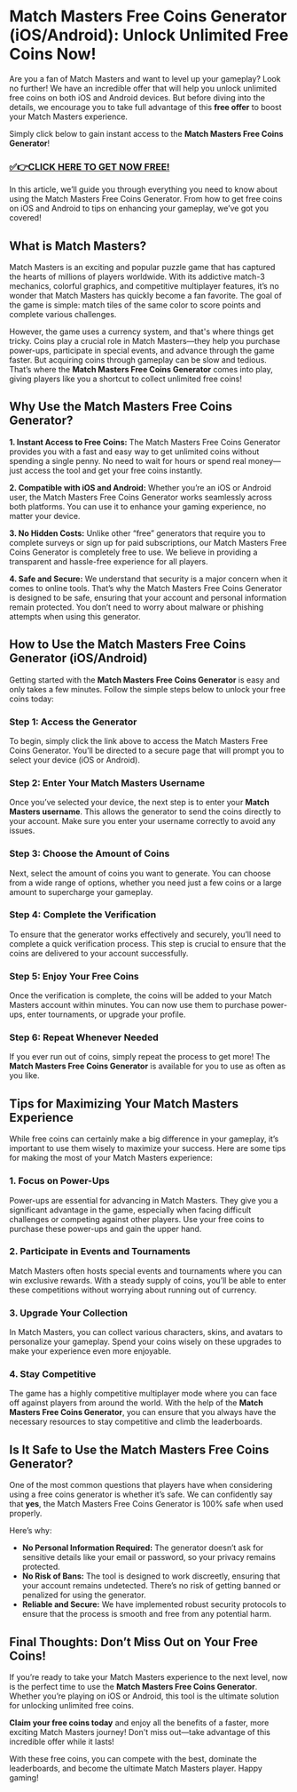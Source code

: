 # Match Masters Free Coins Generator (iOS/Android): Unlock Unlimited Free Coins Now!

Are you a fan of Match Masters and want to level up your gameplay? Look no further! We have an incredible offer that will help you unlock unlimited free coins on both iOS and Android devices. But before diving into the details, we encourage you to take full advantage of this **free offer** to boost your Match Masters experience.

Simply click below to gain instant access to the **Match Masters Free Coins Generator**!

### [✅👉CLICK HERE TO GET NOW FREE!](https://freeforyou.xyz/match/masters/coins/)

In this article, we’ll guide you through everything you need to know about using the Match Masters Free Coins Generator. From how to get free coins on iOS and Android to tips on enhancing your gameplay, we’ve got you covered!

## What is Match Masters?

Match Masters is an exciting and popular puzzle game that has captured the hearts of millions of players worldwide. With its addictive match-3 mechanics, colorful graphics, and competitive multiplayer features, it’s no wonder that Match Masters has quickly become a fan favorite. The goal of the game is simple: match tiles of the same color to score points and complete various challenges.

However, the game uses a currency system, and that's where things get tricky. Coins play a crucial role in Match Masters—they help you purchase power-ups, participate in special events, and advance through the game faster. But acquiring coins through gameplay can be slow and tedious. That’s where the **Match Masters Free Coins Generator** comes into play, giving players like you a shortcut to collect unlimited free coins!

## Why Use the Match Masters Free Coins Generator?

**1. Instant Access to Free Coins:**
The Match Masters Free Coins Generator provides you with a fast and easy way to get unlimited coins without spending a single penny. No need to wait for hours or spend real money—just access the tool and get your free coins instantly.

**2. Compatible with iOS and Android:**
Whether you’re an iOS or Android user, the Match Masters Free Coins Generator works seamlessly across both platforms. You can use it to enhance your gaming experience, no matter your device.

**3. No Hidden Costs:**
Unlike other “free” generators that require you to complete surveys or sign up for paid subscriptions, our Match Masters Free Coins Generator is completely free to use. We believe in providing a transparent and hassle-free experience for all players.

**4. Safe and Secure:**
We understand that security is a major concern when it comes to online tools. That’s why the Match Masters Free Coins Generator is designed to be safe, ensuring that your account and personal information remain protected. You don’t need to worry about malware or phishing attempts when using this generator.

## How to Use the Match Masters Free Coins Generator (iOS/Android)

Getting started with the **Match Masters Free Coins Generator** is easy and only takes a few minutes. Follow the simple steps below to unlock your free coins today:

### Step 1: Access the Generator
To begin, simply click the link above to access the Match Masters Free Coins Generator. You’ll be directed to a secure page that will prompt you to select your device (iOS or Android).

### Step 2: Enter Your Match Masters Username
Once you’ve selected your device, the next step is to enter your **Match Masters username**. This allows the generator to send the coins directly to your account. Make sure you enter your username correctly to avoid any issues.

### Step 3: Choose the Amount of Coins
Next, select the amount of coins you want to generate. You can choose from a wide range of options, whether you need just a few coins or a large amount to supercharge your gameplay.

### Step 4: Complete the Verification
To ensure that the generator works effectively and securely, you’ll need to complete a quick verification process. This step is crucial to ensure that the coins are delivered to your account successfully.

### Step 5: Enjoy Your Free Coins
Once the verification is complete, the coins will be added to your Match Masters account within minutes. You can now use them to purchase power-ups, enter tournaments, or upgrade your profile.

### Step 6: Repeat Whenever Needed
If you ever run out of coins, simply repeat the process to get more! The **Match Masters Free Coins Generator** is available for you to use as often as you like.

## Tips for Maximizing Your Match Masters Experience

While free coins can certainly make a big difference in your gameplay, it’s important to use them wisely to maximize your success. Here are some tips for making the most of your Match Masters experience:

### 1. Focus on Power-Ups
Power-ups are essential for advancing in Match Masters. They give you a significant advantage in the game, especially when facing difficult challenges or competing against other players. Use your free coins to purchase these power-ups and gain the upper hand.

### 2. Participate in Events and Tournaments
Match Masters often hosts special events and tournaments where you can win exclusive rewards. With a steady supply of coins, you’ll be able to enter these competitions without worrying about running out of currency.

### 3. Upgrade Your Collection
In Match Masters, you can collect various characters, skins, and avatars to personalize your gameplay. Spend your coins wisely on these upgrades to make your experience even more enjoyable.

### 4. Stay Competitive
The game has a highly competitive multiplayer mode where you can face off against players from around the world. With the help of the **Match Masters Free Coins Generator**, you can ensure that you always have the necessary resources to stay competitive and climb the leaderboards.

## Is It Safe to Use the Match Masters Free Coins Generator?

One of the most common questions that players have when considering using a free coins generator is whether it’s safe. We can confidently say that **yes**, the Match Masters Free Coins Generator is 100% safe when used properly.

Here’s why:

- **No Personal Information Required:** The generator doesn’t ask for sensitive details like your email or password, so your privacy remains protected.
- **No Risk of Bans:** The tool is designed to work discreetly, ensuring that your account remains undetected. There’s no risk of getting banned or penalized for using the generator.
- **Reliable and Secure:** We have implemented robust security protocols to ensure that the process is smooth and free from any potential harm.

## Final Thoughts: Don’t Miss Out on Your Free Coins!

If you’re ready to take your Match Masters experience to the next level, now is the perfect time to use the **Match Masters Free Coins Generator**. Whether you’re playing on iOS or Android, this tool is the ultimate solution for unlocking unlimited free coins.

**Claim your free coins today** and enjoy all the benefits of a faster, more exciting Match Masters journey! Don't miss out—take advantage of this incredible offer while it lasts!

With these free coins, you can compete with the best, dominate the leaderboards, and become the ultimate Match Masters player. Happy gaming!
